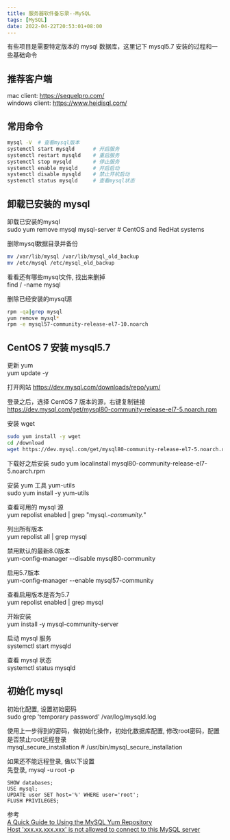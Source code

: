 ```yaml
---
title: 服务器软件备忘录--MySQL
tags: [MySQL]
date: 2022-04-22T20:53:01+08:00
---
```


有些项目是需要特定版本的 mysql 数据库，这里记下 mysql5.7 安装的过程和一些基础命令  

## 推荐客户端

mac client: https://sequelpro.com/     
windows client: https://www.heidisql.com/   

## 常用命令

```bash
mysql -V  # 查看mysql版本 	
systemctl start mysqld      # 开启服务   		
systemctl restart mysqld    # 重启服务		
systemctl stop mysqld       # 停止服务		
systemctl enable mysqld     # 开启启动		
systemctl disable mysqld    # 禁止开机启动		
systemctl status mysqld     # 查看mysql状态		
```

## 卸载已安装的 mysql

卸载已安装的mysql   
sudo yum remove mysql mysql-server    # CentOS and RedHat systems 

删除mysql数据目录并备份

```bash
mv /var/lib/mysql /var/lib/mysql_old_backup
mv /etc/mysql /etc/mysql_old_backup
```

看看还有哪些mysql文件, 找出来删掉   
find / -name mysql

删除已经安装的mysql源 

```bash
rpm -qa|grep mysql
yum remove mysql*
rpm -e mysql57-community-release-el7-10.noarch
```

## CentOS 7 安装 mysql5.7

更新 yum   
yum update -y

打开网站 https://dev.mysql.com/downloads/repo/yum/

登录之后，选择 CentOS 7 版本的源，右键复制链接 https://dev.mysql.com/get/mysql80-community-release-el7-5.noarch.rpm

安装 wget

```bash
sudo yum install -y wget
cd /download
wget https://dev.mysql.com/get/mysql80-community-release-el7-5.noarch.rpm
```

下载好之后安装
sudo yum localinstall mysql80-community-release-el7-5.noarch.rpm

安装 yum 工具 yum-utils   
sudo yum install -y yum-utils

查看可用的 mysql 源   
yum repolist enabled | grep "mysql.*-community.*"

列出所有版本   
yum repolist all | grep mysql

禁用默认的最新8.0版本   
yum-config-manager --disable mysql80-community

启用5.7版本   
yum-config-manager --enable mysql57-community

查看启用版本是否为5.7   
yum repolist enabled | grep mysql

开始安装   
yum install -y mysql-community-server

启动 mysql 服务   
systemctl start mysqld

查看 mysql 状态   
systemctl status mysqld

## 初始化 mysql

初始化配置, 设置初始密码   
sudo grep 'temporary password' /var/log/mysqld.log

使用上一步得到的密码，做初始化操作，初始化数据库配置, 修改root密码，配置是否禁止root远程登录   
mysql_secure_installation   # /usr/bin/mysql_secure_installation

如果还不能远程登录, 做以下设置   
先登录, mysql -u root -p

```mysql
SHOW databases;
USE mysql;
UPDATE user SET host='%' WHERE user='root';
FLUSH PRIVILEGES;
```

参考   
[A Quick Guide to Using the MySQL Yum Repository](https://dev.mysql.com/doc/mysql-yum-repo-quick-guide/en/#repo-qg-yum-installing)   
[Host 'xxx.xx.xxx.xxx' is not allowed to connect to this MySQL server](https://stackoverflow.com/questions/1559955/host-xxx-xx-xxx-xxx-is-not-allowed-to-connect-to-this-mysql-server)   